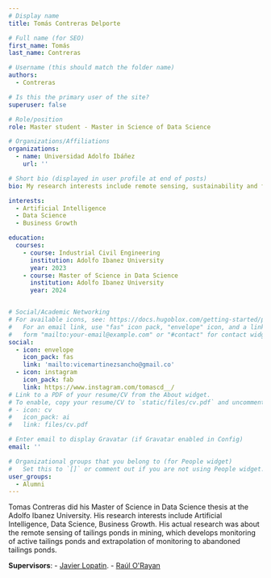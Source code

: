 ```yaml
---
# Display name
title: Tomás Contreras Delporte 

# Full name (for SEO)
first_name: Tomás
last_name: Contreras

# Username (this should match the folder name)
authors:
  - Contreras

# Is this the primary user of the site?
superuser: false

# Role/position
role: Master student - Master in Science of Data Science

# Organizations/Affiliations
organizations:
  - name: Universidad Adolfo Ibáñez
    url: ''

# Short bio (displayed in user profile at end of posts)
bio: My research interests include remote sensing, sustainability and forecasting.

interests:
  - Artificial Intelligence
  - Data Science
  - Business Growth

education:
  courses:
    - course: Industrial Civil Engineering
      institution: Adolfo Ibanez University
      year: 2023
    - course: Master of Science in Data Science
      institution: Adolfo Ibanez University
      year: 2024


# Social/Academic Networking
# For available icons, see: https://docs.hugoblox.com/getting-started/page-builder/#icons
#   For an email link, use "fas" icon pack, "envelope" icon, and a link in the
#   form "mailto:your-email@example.com" or "#contact" for contact widget.
social:
  - icon: envelope
    icon_pack: fas
    link: 'mailto:vicemartinezsancho@gmail.co'
  - icon: instagram
    icon_pack: fab
    link: https://www.instagram.com/tomascd__/
# Link to a PDF of your resume/CV from the About widget.
# To enable, copy your resume/CV to `static/files/cv.pdf` and uncomment the lines below.
# - icon: cv
#   icon_pack: ai
#   link: files/cv.pdf

# Enter email to display Gravatar (if Gravatar enabled in Config)
email: ''

# Organizational groups that you belong to (for People widget)
#   Set this to `[]` or comment out if you are not using People widget.
user_groups:
  - Alumni
---
```


Tomas Contreras did his Master of Science in Data Science thesis at the Adolfo Ibanez University. His research interests include Artificial Intelligence, Data Science, Business Growth. His actual research was about the remote sensing of tailings ponds in mining, which develops monitoring of active tailings ponds and extrapolation of monitoring to abandoned tailings ponds.

**Supervisors**: - [Javier Lopatin](https://www.javierlopatin.com/author/javier-lopatin/).
                 - [Raúl O'Rayan](https://ingenieria.uai.cl/profesor/raul-oryan/)